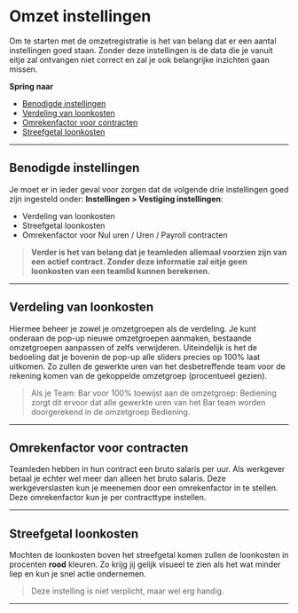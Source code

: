 # Omzet instellingen

Om te starten met de omzetregistratie is het van belang dat er een aantal instellingen goed staan. Zonder deze instellingen is de data die je vanuit eitje zal ontvangen niet correct en zal je ook belangrijke inzichten gaan missen. 

**Spring naar**
* [Benodigde instellingen](omzet-instellingen?id=benodigde-instellingen)
* [Verdeling van loonkosten](omzet-instellingen?id=verdeling-van-loonkosten)
* [Omrekenfactor voor contracten](omzet-instellingen?id=omrekenfactor-voor-contracten)
* [Streefgetal loonkosten](omzet-instellingen?id=streefgetal-loonkosten)

---

## Benodigde instellingen

Je moet er in ieder geval voor zorgen dat de volgende drie instellingen goed zijn ingesteld onder: **Instellingen > Vestiging instellingen**:

* Verdeling van loonkosten
* Streefgetal loonkosten
* Omrekenfactor voor Nul uren / Uren / Payroll contracten

> **Verder is het van belang dat je teamleden allemaal voorzien zijn van een actief contract. Zonder deze informatie zal eitje geen loonkosten van een teamlid kunnen berekenen.**



---


## Verdeling van loonkosten

Hiermee beheer je zowel je omzetgroepen als de verdeling. Je kunt onderaan de pop-up nieuwe omzetgroepen aanmaken, bestaande omzetgroepen aanpassen of zelfs verwijderen. Uiteindelijk is het de bedoeling dat je bovenin de pop-up alle sliders precies op 100% laat uitkomen. Zo zullen de gewerkte uren van het desbetreffende team voor de rekening komen van de gekoppelde omzetgroep (procentueel gezien).  

> Als je Team: Bar voor 100% toewijst aan de omzetgroep: Bediening zorgt dit ervoor dat alle gewerkte uren van het Bar team worden doorgerekend in de omzetgroep Bediening. 

---

## Omrekenfactor voor contracten

Teamleden hebben in hun contract een bruto salaris per uur. Als werkgever betaal je echter wel meer dan alleen het bruto salaris. Deze werkgeverslasten kun je meenemen door een omrekenfactor in te stellen. Deze omrekenfactor kun je per contracttype instellen.


---


## Streefgetal loonkosten

Mochten de loonkosten boven het streefgetal komen zullen de loonkosten in procenten **rood** kleuren. Zo krijg jij gelijk visueel te zien als het wat minder liep en kun je snel actie ondernemen. 

> Deze instelling is niet verplicht, maar wel erg handig.

---


